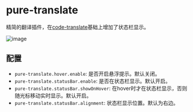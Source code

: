 # pure-translate

精简的翻译插件，在[code-translate](https://marketplace.visualstudio.com/items?itemName=w88975.code-translate)基础上增加了状态栏显示。

![image](https://github.com/xiyaowong/pure-translate/assets/47070852/01cc35f6-bfb2-44a0-867d-48f11fe1c354)

## 配置

* `pure-translate.hover.enable`: 是否开启悬浮提示。默认关闭。
* `pure-translate.statusBar.enable`: 是否在状态栏显示。默认开启。
* `pure-translate.statusBar.showOnHover`: 在hover时才在状态栏显示，否则随光标移动实时显示。默认开启。
* `pure-translate.statusBar.alignment`: 状态栏显示位置。默认为右边。